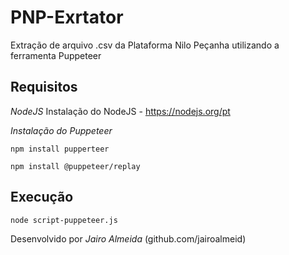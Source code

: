 # PNP-Exrtator
Extração de arquivo .csv da Plataforma Nilo Peçanha utilizando a ferramenta Puppeteer

## Requisitos
*NodeJS*
Instalação do NodeJS - https://nodejs.org/pt

*Instalação do Puppeteer*

`npm install pupperteer` 

`npm install @puppeteer/replay`

## Execução
`node script-puppeteer.js`

Desenvolvido por *Jairo Almeida* 
(github.com/jairoalmeid)